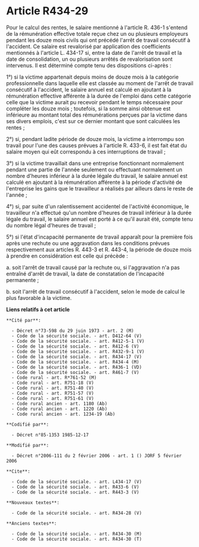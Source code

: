 # Article R434-29

Pour le calcul des rentes, le salaire mentionné à l'article R. 436-1 s'entend de la rémunération effective totale reçue chez
un ou plusieurs employeurs pendant les douze mois civils qui ont précédé l'arrêt de travail consécutif à l'accident. Ce
salaire est revalorisé par application des coefficients mentionnés à l'article L. 434-17 si, entre la date de l'arrêt de
travail et la date de consolidation, un ou plusieurs arrêtés de revalorisation sont intervenus. Il est déterminé compte tenu
des dispositions ci-après : 

1°) si la victime appartenait depuis moins de douze mois à la catégorie professionnelle dans laquelle elle est classée au
moment de l'arrêt de travail consécutif à l'accident, le salaire annuel est calculé en ajoutant à la rémunération effective
afférente à la durée de l'emploi dans cette catégorie celle que la victime aurait pu recevoir pendant le temps nécessaire
pour compléter les douze mois ; toutefois, si la somme ainsi obtenue est inférieure au montant total des rémunérations
perçues par la victime dans ses divers emplois, c'est sur ce dernier montant que sont calculées les rentes ; 

2°) si, pendant ladite période de douze mois, la victime a interrompu son travail pour l'une des causes prévues à l'article
R. 433-6, il est fait état du salaire moyen qui eût correspondu à ces interruptions de travail ; 

3°) si la victime travaillait dans une entreprise fonctionnant normalement pendant une partie de l'année seulement ou
effectuant normalement un nombre d'heures inférieur à la durée légale du travail, le salaire annuel est calculé en ajoutant à
la rémunération afférente à la période d'activité de l'entreprise les gains que le travailleur a réalisés par ailleurs dans
le reste de l'année ; 

4°) si, par suite d'un ralentissement accidentel de l'activité économique, le travailleur n'a effectué qu'un nombre d'heures
de travail inférieur à la durée légale du travail, le salaire annuel est porté à ce qu'il aurait été, compte tenu du nombre
légal d'heures de travail ; 

5°) si l'état d'incapacité permanente de travail apparaît pour la première fois après une rechute ou une aggravation dans les
conditions prévues respectivement aux articles R. 443-3 et R. 443-4, la période de douze mois à prendre en considération est
celle qui précède : 

a. soit l'arrêt de travail causé par la rechute ou, si l'aggravation n'a pas entraîné d'arrêt de travail, la date de
constatation de l'incapacité permanente ; 

b. soit l'arrêt de travail consécutif à l'accident, selon le mode de calcul le plus favorable à la victime.

**Liens relatifs à cet article**

	**Cité par**:

	  - Décret n°73-598 du 29 juin 1973 - art. 2 (M)
	  - Code de la sécurité sociale. - art. D412-64 (V)
	  - Code de la sécurité sociale. - art. R412-5-1 (V)
	  - Code de la sécurité sociale. - art. R412-6 (V)
	  - Code de la sécurité sociale. - art. R432-9-1 (V)
	  - Code de la sécurité sociale. - art. R434-17 (V)
	  - Code de la sécurité sociale. - art. R434-4 (M)
	  - Code de la sécurité sociale. - art. R436-1 (VD)
	  - Code de la sécurité sociale. - art. R461-7 (V)
	  - Code rural - art. R*761-52 (M)
	  - Code rural - art. R751-18 (V)
	  - Code rural - art. R751-40 (V)
	  - Code rural - art. R751-57 (V)
	  - Code rural - art. R751-61 (V)
	  - Code rural ancien - art. 1180 (Ab)
	  - Code rural ancien - art. 1220 (Ab)
	  - Code rural ancien - art. 1234-19 (Ab)

	**Codifié par**:

	  - Décret n°85-1353 1985-12-17

	**Modifié par**:

	  - Décret n°2006-111 du 2 février 2006 - art. 1 () JORF 5 février 2006

	**Cite**:

	  - Code de la sécurité sociale. - art. L434-17 (V)
	  - Code de la sécurité sociale. - art. R433-6 (V)
	  - Code de la sécurité sociale. - art. R443-3 (V)

	**Nouveaux textes**:

	  - Code de la sécurité sociale. - art. R434-28 (V)

	**Anciens textes**:

	  - Code de la sécurité sociale. - art. R434-30 (M)
	  - Code de la sécurité sociale. - art. R434-30 (T)
